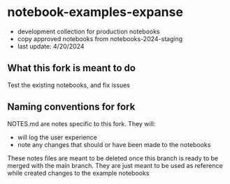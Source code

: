 # notebook-examples-expanse

* development collection for production notebooks
* copy approved notebooks from notebooks-2024-staging
* last update: 4/20/2024

## What this fork is meant to do

Test the existing notebooks, and fix issues

## Naming conventions for fork

NOTES.md are notes specific to this fork. They will:

* will log the user experience
* note any changes that should or have been made to the notebooks

These notes files are meant to be deleted once this branch is ready to be merged with the main branch. They are just meant to be used as reference while created changes to the example notebooks